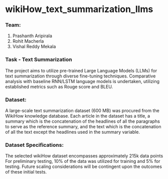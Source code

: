 # wikiHow_text_summarization_llms


### Team:
1. Prashanth Aripirala
2. Rohit Macherla
3. Vishal Reddy Mekala

### Task - Text Summarization
The project aims to utilize pre-trained Large Language Models (LLMs) for text summarization through diverse fine-tuning techniques. Comparative analysis with baseline RNN/LSTM language models is undertaken, utilizing established metrics such as Rouge score and BLEU.

### Dataset:  
A large-scale text summarization dataset (600 MB) was procured from the WikiHow knowledge database. 
Each article in the dataset has a title, a summary which is the concatenation of the headlines of all the paragraphs to serve as the reference summary, and the text which is the concatenation of all the text except the headlines used in the summary variable.

### Dataset Specifications:
The selected wikiHow dataset encompasses approximately 215k data points
For preliminary testing, 10% of the data was utilized for training and 5% for testing. Future scaling considerations will be contingent upon the outcomes of these initial tests.

